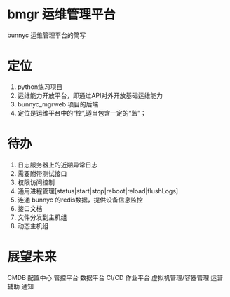 # bmgr 运维管理平台
bunnyc 运维管理平台的简写

# 定位
1. python练习项目
2. 运维能力开放平台，即通过API对外开放基础运维能力
3. bunnyc_mgrweb 项目的后端
4. 定位是运维平台中的“控”,适当包含一定的“监”；

# 待办
1. 日志服务器上的近期异常日志
2. 需要附带测试接口
3. 权限访问控制
4. 通用进程管理[status|start|stop|reboot|reload|flushLogs]
5. 连通 bunnyc 的redis数据，提供设备信息监控
6. 接口文档
7. 文件分发到主机组
8. 动态主机组


# 展望未来
CMDB
配置中心
管控平台
数据平台
CI/CD
作业平台
虚拟机管理/容器管理
运营辅助
通知
